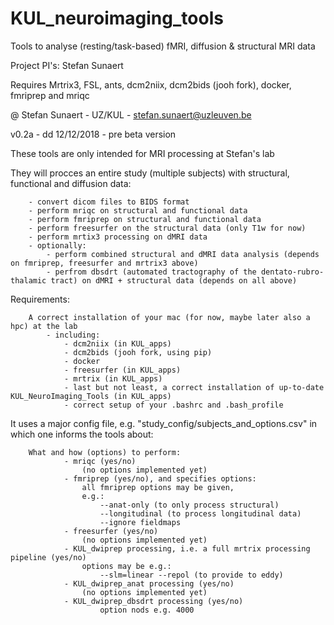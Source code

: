 # KUL_neuroimaging_tools
Tools to analyse (resting/task-based) fMRI, diffusion & structural MRI data

Project PI's: Stefan Sunaert

Requires Mrtrix3, FSL, ants, dcm2niix, dcm2bids (jooh fork), docker, fmriprep and mriqc

@ Stefan Sunaert - UZ/KUL - stefan.sunaert@uzleuven.be

v0.2a - dd 12/12/2018 - pre beta version

These tools are only intended for MRI processing at Stefan's lab

They will procces an entire study (multiple subjects) with structural, functional and diffusion data:

        - convert dicom files to BIDS format
        - perform mriqc on structural and functional data
        - perform fmriprep on structural and functional data
        - perform freesurfer on the structural data (only T1w for now) 
        - perform mrtix3 processing on dMRI data
        - optionally:
            - perform combined structural and dMRI data analysis (depends on fmriprep, freesurfer and mrtrix3 above)
            - perfrom dbsdrt (automated tractography of the dentato-rubro-thalamic tract) on dMRI + structural data (depends on all above)
 
 Requirements:
 
        A correct installation of your mac (for now, maybe later also a hpc) at the lab
            - including:
                - dcm2niix (in KUL_apps)
                - dcm2bids (jooh fork, using pip)
                - docker
                - freesurfer (in KUL_apps)
                - mrtrix (in KUL_apps)  
                - last but not least, a correct installation of up-to-date KUL_NeuroImaging_Tools (in KUL_apps)
                - correct setup of your .bashrc and .bash_profile
 
 It uses a major config file, e.g. "study_config/subjects_and_options.csv" in which one informs the tools about:
 
        What and how (options) to perform:
                - mriqc (yes/no) 
                    (no options implemented yet)
                - fmriprep (yes/no), and specifies options:
                    all fmriprep options may be given,
                    e.g.:
                        --anat-only (to only process structural)
                        --longitudinal (to process longitudinal data)
                        --ignore fieldmaps
                - freesurfer (yes/no) 
                    (no options implemented yet)
                - KUL_dwiprep processing, i.e. a full mrtrix processing pipeline (yes/no)
                    options may be e.g.:
                        --slm=linear --repol (to provide to eddy)
                - KUL_dwiprep_anat processing (yes/no) 
                    (no options implemented yet)
                - KUL_dwiprep_dbsdrt processing (yes/no)
                        option nods e.g. 4000
